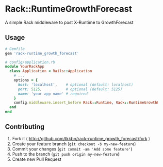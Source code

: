 # Rack::RuntimeGrowthForecast

A simple Rack middleware to post X-Runtime to GrowthForecast

## Usage

```ruby
# Gemfile
gem 'rack-runtime_growth_forecast'
```

```ruby
# config/application.rb
module YourRackApp
  class Application < Rails::Application
    # ...
    options = {
      host: 'localhost',    # optional (default: localhost)
      port: 5125,           # optional (default: 5125)
      name: 'your app name' # required
    }
    config.middleware.insert_before Rack::Runtime, Rack::RuntimeGrowthForecast, options
  end
end
```

## Contributing

1. Fork it ( http://github.com/tkkbn/rack-runtime_growth_forecast/fork )
2. Create your feature branch (`git checkout -b my-new-feature`)
3. Commit your changes (`git commit -am 'Add some feature'`)
4. Push to the branch (`git push origin my-new-feature`)
5. Create new Pull Request
